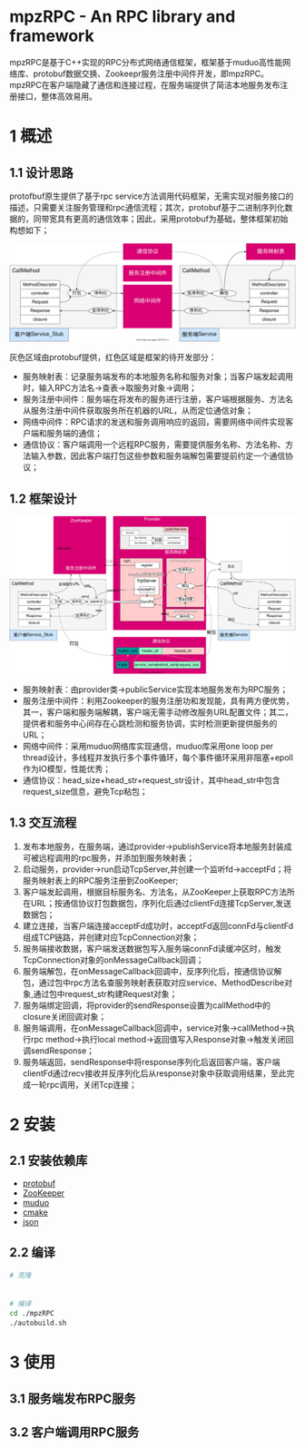 # mpzRPC - An RPC library and framework

mpzRPC是基于C++实现的RPC分布式网络通信框架，框架基于muduo高性能网络库、protobuf数据交换、Zookeepr服务注册中间件开发，即mpzRPC。mpzRPC在客户端隐藏了通信和连接过程，在服务端提供了简洁本地服务发布注册接口，整体高效易用。

# 1 概述

## 1.1 设计思路 

protofbuf原生提供了基于rpc service方法调用代码框架，无需实现对服务接口的描述，只需要关注服务管理和rpc通信流程；其次，protobuf基于二进制序列化数据的，同带宽具有更高的通信效率；因此，采用protobuf为基础，整体框架初始构想如下；

![](images/design_init.svg)

灰色区域由protobuf提供，红色区域是框架的待开发部分：

- 服务映射表：记录服务端发布的本地服务名称和服务对象；当客户端发起调用时，输入RPC方法名->查表->取服务对象->调用；
- 服务注册中间件：服务端在将发布的服务进行注册，客户端根据服务、方法名从服务注册中间件获取服务所在机器的URL，从而定位通信对象；
- 网络中间件：RPC请求的发送和服务调用响应的返回，需要网络中间件实现客户端和服务端的通信；
- 通信协议：客户端调用一个远程RPC服务，需要提供服务名称、方法名称、方法输入参数，因此客户端打包这些参数和服务端解包需要提前约定一个通信协议；

## 1.2 框架设计

![](images/design.svg)

- 服务映射表：由provider类->publicService实现本地服务发布为RPC服务；
- 服务注册中间件：利用Zookeeper的服务注册功和发现能，具有两方便优势，其一，客户端和服务端解耦，客户端无需手动修改服务URL配置文件；其二，提供者和服务中心间存在心跳检测和服务协调，实时检测更新提供服务的URL；
- 网络中间件：采用muduo网络库实现通信，muduo库采用one loop per thread设计，多线程并发执行多个事件循环，每个事件循环采用非阻塞+epoll作为IO模型，性能优秀；
- 通信协议：head_size+head_str+request_str设计，其中head_str中包含request_size信息，避免Tcp粘包；

## 1.3 交互流程

1. 发布本地服务，在服务端，通过provider->publishService将本地服务封装成可被远程调用的rpc服务，并添加到服务映射表；
2. 启动服务，provider->run启动TcpServer,并创建一个监听fd->acceptFd；将服务映射表上的RPC服务注册到ZooKeeper;
3. 客户端发起调用，根据目标服务名、方法名，从ZooKeeper上获取RPC方法所在URL；按通信协议打包数据包，序列化后通过clientFd连接TcpServer,发送数据包；
4. 建立连接，当客户端连接acceptFd成功时，acceptFd返回connFd与clientFd组成TCP链路，并创建对应TcpConnection对象；
5. 服务端接收数据，客户端发送数据包写入服务端connFd读缓冲区时，触发TcpConnection对象的onMessageCallback回调；
6. 服务端解包，在onMessageCallback回调中，反序列化后，按通信协议解包，通过包中rpc方法名查服务映射表获取对应service、MethodDescribe对象,通过包中request_str构建Request对象；
7. 服务端绑定回调，将provider的sendResponse设置为callMethod中的closure关闭回调对象；
8. 服务端调用，在onMessageCallback回调中，service对象->callMethod->执行rpc method->执行local method->返回值写入Response对象->触发关闭回调sendResponse；
9. 服务端返回，sendResponse中将response序列化后返回客户端，客户端clientFd通过recv接收并反序列化后从response对象中获取调用结果，至此完成一轮rpc调用，关闭Tcp连接；

# 2 安装

## 2.1 安装依赖库

- [protobuf](https://github.com/protocolbuffers/protobuf)
- [ZooKeeper](https://github.com/apache/zookeeper)
- [muduo](https://github.com/chenshuo/muduo)
- [cmake](https://github.com/Kitware/CMake)
- [json](https://github.com/nlohmann/json)

## 2.2 编译

```bash
# 克隆


# 编译
cd ./mpzRPC
./autobuild.sh
```

# 3 使用

## 3.1 服务端发布RPC服务

## 3.2 客户端调用RPC服务

